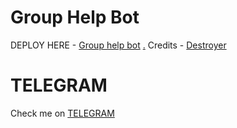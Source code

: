 # Group Help Bot

DEPLOY HERE - [Group help bot](https://dashboard.heroku.com/new?button-url=https%3A%2F%2Fgithub.com%2Flegendx22%2FGRANDROBOT&template=https%3A%2F%2Fgithub.com%2Flegendx22%2FGRANDROBOT)
[.](https://heroku.com/deploy)
Credits - [Destroyer](https://t.me/swami_2_0_0_5)

# TELEGRAM
Check me on [TELEGRAM](https://t.me/pokehelp1_bot)

